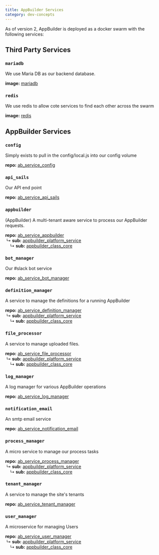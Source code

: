 ```yaml
---
title: AppBuilder Services
category: dev-concepts
---
```


As of version 2, AppBuilder is deployed as a docker swarm with the following services:

## Third Party Services

### `mariadb`

We use Maria DB as our backend database.

**image:** [mariadb](https://hub.docker.com/_/mariadb/)

### `redis`

We use redis to allow cote services to find each other across the swarm

**image:** [redis](https://hub.docker.com/_/redis/)

## AppBuilder Services

### `config`

Simply exists to pull in the config/local.js into our config volume

**repo:** [ab_service_config](https://github.com/appdevdesigns/ab_service_config)

### `api_sails`

Our API end point

**repo:** [ab_service_api_sails](https://github.com/appdevdesigns/ab_service_api_sails)

### `appbuilder`

(AppBuilder) A multi-tenant aware service to process our AppBuilder requests.

**repo:** [ab_service_appbuilder](https://github.com/appdevdesigns/ab_service_appbuilder)\
&nbsp;↳ **sub:** [appbuilder_platform_service](https://github.com/appdevdesigns/appbuilder_platform_service)\
&nbsp;&nbsp;&nbsp;&nbsp;↳ **sub:** [appbuilder_class_core](https://github.com/appdevdesigns/appbuilder_class_core)

### `bot_manager`

Our #slack bot service

**repo:** [ab_service_bot_manager](https://github.com/appdevdesigns/ab_service_bot_manager)

### `definition_manager`

A service to manage the definitions for a running AppBuilder

**repo:** [ab_service_definition_manager](https://github.com/appdevdesigns/ab_service_definition_manager)\
&nbsp;↳ **sub:** [appbuilder_platform_service](https://github.com/appdevdesigns/appbuilder_platform_service)\
&nbsp;&nbsp;&nbsp;&nbsp;↳ **sub:** [appbuilder_class_core](https://github.com/appdevdesigns/appbuilder_class_core)

### `file_processor`

A service to manage uploaded files.

**repo:** [ab_service_file_processor](https://github.com/appdevdesigns/ab_service_file_processor)\
&nbsp;↳ **sub:** [appbuilder_platform_service](https://github.com/appdevdesigns/appbuilder_platform_service)\
&nbsp;&nbsp;&nbsp;&nbsp;↳ **sub:** [appbuilder_class_core](https://github.com/appdevdesigns/appbuilder_class_core)

### `log_manager`

A log manager for various AppBuilder operations

**repo:** [ab_service_log_manager](https://github.com/appdevdesigns/ab_service_log_manager)

### `notification_email`

An smtp email service

**repo:** [ab_service_notification_email](https://github.com/appdevdesigns/ab_service_notification_email)

### `process_manager`

A micro service to manage our process tasks

**repo:** [ab_service_process_manager](https://github.com/appdevdesigns/ab_service_process_manager)\
&nbsp;↳ **sub:** [appbuilder_platform_service](https://github.com/appdevdesigns/appbuilder_platform_service)\
&nbsp;&nbsp;&nbsp;&nbsp;↳ **sub:** [appbuilder_class_core](https://github.com/appdevdesigns/appbuilder_class_core)

### `tenant_manager`

A service to manage the site's tenants

**repo:** [ab_service_tenant_manager](https://github.com/appdevdesigns/ab_service_tenant_manager)

### `user_manager`

A microservice for managing Users

**repo:** [ab_service_user_manager](https://github.com/appdevdesigns/ab_service_user_manager)\
&nbsp;↳ **sub:** [appbuilder_platform_service](https://github.com/appdevdesigns/appbuilder_platform_service)\
&nbsp;&nbsp;&nbsp;&nbsp;↳ **sub:** [appbuilder_class_core](https://github.com/appdevdesigns/appbuilder_class_core)
